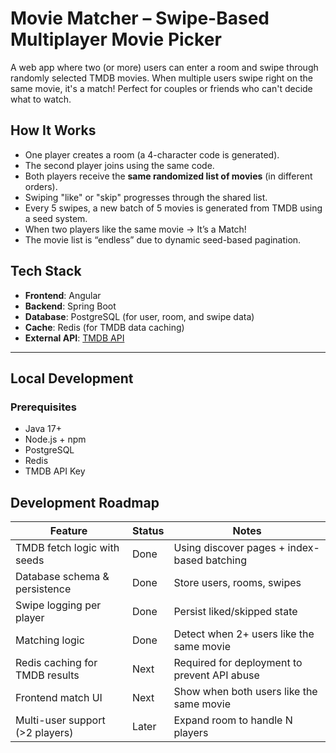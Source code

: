 # Movie Matcher – Swipe-Based Multiplayer Movie Picker

A web app where two (or more) users can enter a room and swipe through randomly selected TMDB movies. When multiple users swipe right on the same movie, it's a match! Perfect for couples or friends who can't decide what to watch.

## How It Works

- One player creates a room (a 4-character code is generated).
- The second player joins using the same code.
- Both players receive the **same randomized list of movies** (in different orders).
- Swiping "like" or "skip" progresses through the shared list.
- Every 5 swipes, a new batch of 5 movies is generated from TMDB using a seed system.
- When two players like the same movie → It’s a Match!
- The movie list is “endless” due to dynamic seed-based pagination.
  
## Tech Stack

- **Frontend**: Angular
- **Backend**: Spring Boot
- **Database**: PostgreSQL (for user, room, and swipe data)
- **Cache**: Redis (for TMDB data caching)
- **External API**: [TMDB API](https://www.themoviedb.org/documentation/api)

---

## Local Development

### Prerequisites

- Java 17+
- Node.js + npm
- PostgreSQL
- Redis
- TMDB API Key

## Development Roadmap
Feature                         | Status   | Notes                                        |
| ------------------------------- | -------- | -------------------------------------------- |
| TMDB fetch logic with seeds     | Done   | Using discover pages + index-based batching  |
| Database schema & persistence   | Done  | Store users, rooms, swipes                   |
| Swipe logging per player        | Done  | Persist liked/skipped state                  |
| Matching logic                  | Done  | Detect when 2+ users like the same movie     |
| Redis caching for TMDB results  | Next  | Required for deployment to prevent API abuse |
| Frontend match UI               | Next  | Show when both users like the same movie     |
| Multi-user support (>2 players) | Later | Expand room to handle N players              |
